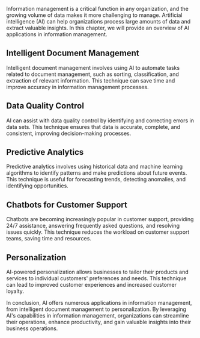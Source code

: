 
Information management is a critical function in any organization, and the growing volume of data makes it more challenging to manage. Artificial intelligence (AI) can help organizations process large amounts of data and extract valuable insights. In this chapter, we will provide an overview of AI applications in information management.

Intelligent Document Management
-------------------------------

Intelligent document management involves using AI to automate tasks related to document management, such as sorting, classification, and extraction of relevant information. This technique can save time and improve accuracy in information management processes.

Data Quality Control
--------------------

AI can assist with data quality control by identifying and correcting errors in data sets. This technique ensures that data is accurate, complete, and consistent, improving decision-making processes.

Predictive Analytics
--------------------

Predictive analytics involves using historical data and machine learning algorithms to identify patterns and make predictions about future events. This technique is useful for forecasting trends, detecting anomalies, and identifying opportunities.

Chatbots for Customer Support
-----------------------------

Chatbots are becoming increasingly popular in customer support, providing 24/7 assistance, answering frequently asked questions, and resolving issues quickly. This technique reduces the workload on customer support teams, saving time and resources.

Personalization
---------------

AI-powered personalization allows businesses to tailor their products and services to individual customers' preferences and needs. This technique can lead to improved customer experiences and increased customer loyalty.

In conclusion, AI offers numerous applications in information management, from intelligent document management to personalization. By leveraging AI's capabilities in information management, organizations can streamline their operations, enhance productivity, and gain valuable insights into their business operations.
